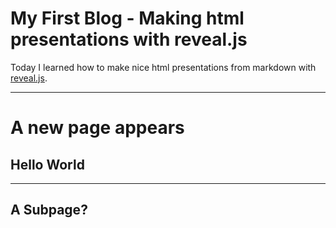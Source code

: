 # My First Blog - Making html presentations with reveal.js

Today I learned how to make nice html presentations from markdown with 
[reveal.js](https://revealjs.com/).

----

# A new page appears

## Hello World

---
## A Subpage?


